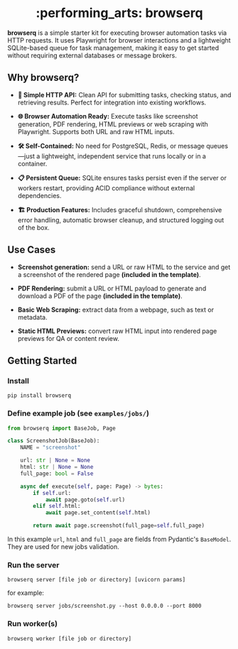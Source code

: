 <div align="center">
  <h1>:performing_arts: browserq</h1>
</div>

**browserq** is a simple starter kit for executing browser automation tasks via HTTP requests. It uses Playwright for browser interactions and a lightweight SQLite-based queue for task management, making it easy to get started without requiring external databases or message brokers.

## Why browserq?

* **🔌 Simple HTTP API:** Clean API for submitting tasks, checking status, and retrieving results. Perfect for integration into existing workflows.

* **🌐 Browser Automation Ready:** Execute tasks like screenshot generation, PDF rendering, HTML previews or web scraping with Playwright. Supports both URL and raw HTML inputs.

* **🛠 Self-Contained:** No need for PostgreSQL, Redis, or message queues—just a lightweight, independent service that runs locally or in a container.

* **📋 Persistent Queue:** SQLite ensures tasks persist even if the server or workers restart, providing ACID compliance without external dependencies.

* **🏗️ Production Features:** Includes graceful shutdown, comprehensive error handling, automatic browser cleanup, and structured logging out of the box.


## Use Cases

* **Screenshot generation:** send a URL or raw HTML to the service and get a screenshot of the rendered page **(included in the template)**.

* **PDF Rendering:** submit a URL or HTML payload to generate and download a PDF of the page **(included in the template)**.

* **Basic Web Scraping:** extract data from a webpage, such as text or metadata.

* **Static HTML Previews:** convert raw HTML input into rendered page previews for QA or content review.


## Getting Started

### Install
```
pip install browserq
```

### Define example job (see `examples/jobs/`)
```py
from browserq import BaseJob, Page

class ScreenshotJob(BaseJob):
    NAME = "screenshot"

    url: str | None = None
    html: str | None = None
    full_page: bool = False

    async def execute(self, page: Page) -> bytes:
        if self.url:
            await page.goto(self.url)
        elif self.html:
            await page.set_content(self.html)

        return await page.screenshot(full_page=self.full_page)
```

In this example `url`, `html` and `full_page` are fields from Pydantic's `BaseModel`. They are used for new jobs validation.

### Run the server
```
browserq server [file job or directory] [uvicorn params]
```

for example:
```
browserq server jobs/screenshot.py --host 0.0.0.0 --port 8000
```

### Run worker(s)
```
browserq worker [file job or directory]
```

